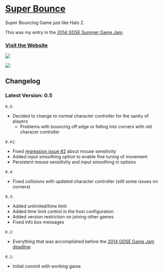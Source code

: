 # [Super Bounce](http://superbouncegame.com/)

Super Bouncing Game just like Halo 2.

This was my entry in the [2014 GDSE Summer Game Jam](http://meta.gamedev.stackexchange.com/q/1637/16587).


### [Visit the Website](http://superbouncegame.com/)

![](https://i.imgur.com/3O8v821.png)

![](https://i.imgur.com/f6DxdB4.gif)


## Changelog

### Latest Version: 0.5

`0.5`:
 - Decided to change to normal character controller for the sanity of players
   - Problems with bouncing off edge or falling into corners with old characer controller

`0.41`:
 - Fixed [regression issue #2](https://github.com/MadLittleMods/Super-Bounce/issues/2) about mouse sensitivity
 - Added input smoothing option to enable fine tuning of movement
 - Persistent mouse sensitivity and input smoothing in options

`0.4`:
 - Fixed collisions with updated character controller (still some issues on corners)

`0.3`:
 - Added unlimited/time limit 
 - Added time limit control in the host configuration
 - Added version restriction on joining other games
 - Fixed info box messages

`0.2`:
 - Everything that was accomplished before the [2014 GDSE Game Jam deadline](http://meta.gamedev.stackexchange.com/a/1660/16587)

`0.1`:
 - Initial commit with working game
